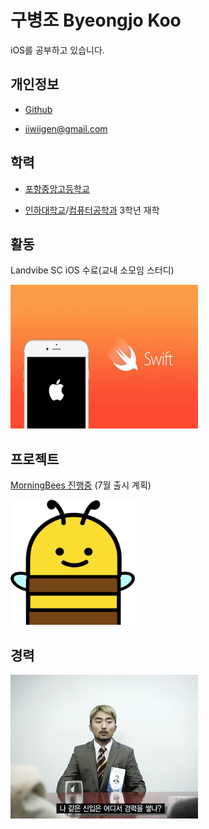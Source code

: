 # 구병조 Byeongjo Koo
iOS를 공부하고 있습니다.

## 개인정보

* [Github](https://github.com/gen-com)

* iiwiigen@gmail.com

## 학력

* [포항중앙고등학교](http://school.gyo6.net/pojungang)

* [인하대학교](http://www.inha.ac.kr/mbshome/mbs/kr/index.do)/[컴퓨터공학과](http://www.inha.ac.kr/cop/search/introList.do?siteId=kr&deptCode=1184&majorCodeH=217&majorCodeS=0009&codeS=0183&id=kr_030201190000) 3학년 재학

## 활동

Landvibe SC iOS 수료(교내 소모임 스터디)

<img src="/image/iOS.jpg" width="300" height="230">

## 프로젝트

[MorningBees 진행중](https://github.com/THRAGOO/Morningbees-iOS) (7월 출시 계획)

<img src="/image/bee@3x.png" width="200" height="200">

## 경력

<img src="/image/IwannaDo.png" width="300" height="230">

